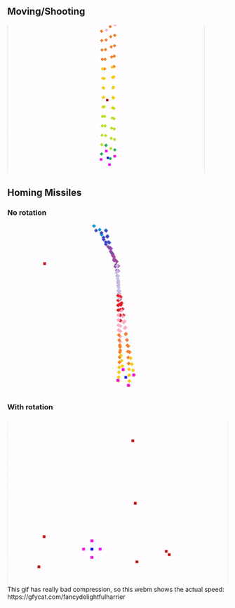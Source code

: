 ## Moving/Shooting
<img src="shooting-moving.gif">

## Homing Missiles

### No rotation
<img src="homing-missiles.gif" width="600" />

### With rotation
<img src="homing-rotated-missiles.gif" width="600" />
This gif has really bad compression, so this webm shows the actual speed: https://gfycat.com/fancydelightfulharrier
